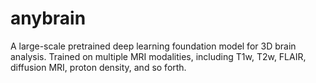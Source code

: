 # anybrain
A large-scale pretrained deep learning foundation model for 3D brain analysis. Trained on multiple MRI modalities, including T1w, T2w, FLAIR, diffusion MRI, proton density, and so forth.
